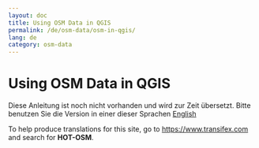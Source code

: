```yaml
---
layout: doc
title: Using OSM Data in QGIS
permalink: /de/osm-data/osm-in-qgis/
lang: de
category: osm-data
---
```


Using OSM Data in QGIS
=================

Diese Anleitung ist noch nicht vorhanden und wird zur Zeit übersetzt. Bitte benutzen Sie die Version in einer dieser Sprachen [English](/en/osm-data/osm-in-qgis/)  

To help produce translations for this site, go to <https://www.transifex.com> and search for **HOT-OSM**.  
